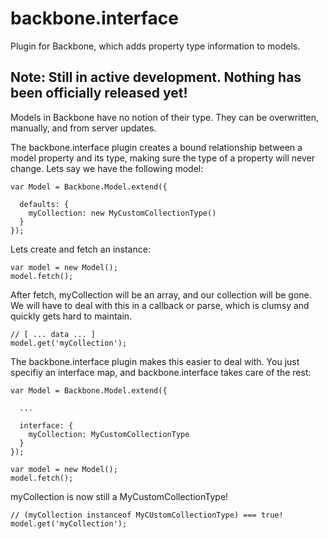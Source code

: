 # backbone.interface
Plugin for Backbone, which adds property type information to models.

## Note: Still in active development. Nothing has been officially released yet!

Models in Backbone have no notion of their type. They can be overwritten, manually, and from server updates.

The backbone.interface plugin creates a bound relationship between a model property and its type, making sure the type of a property will never change. Lets say we have the following model:

```
var Model = Backbone.Model.extend({

  defaults: {
    myCollection: new MyCustomCollectionType()
  }
});
```

Lets create and fetch an instance:

```
var model = new Model();
model.fetch();
```

After fetch, myCollection will be an array, and our collection will be gone. We will have to deal with this in a callback or parse, which is clumsy and quickly gets hard to maintain.

```
// [ ... data ... ]
model.get('myCollection');
```

The backbone.interface plugin makes this easier to deal with. You just specifiy an interface map, and backbone.interface takes care of the rest:

```
var Model = Backbone.Model.extend({

  ...

  interface: {
    myCollection: MyCustomCollectionType
  }
});

var model = new Model();
model.fetch();
```

myCollection is now still a MyCustomCollectionType!

```
// (myCollection instanceof MyCUstomCollectionType) === true!
model.get('myCollection');
```
